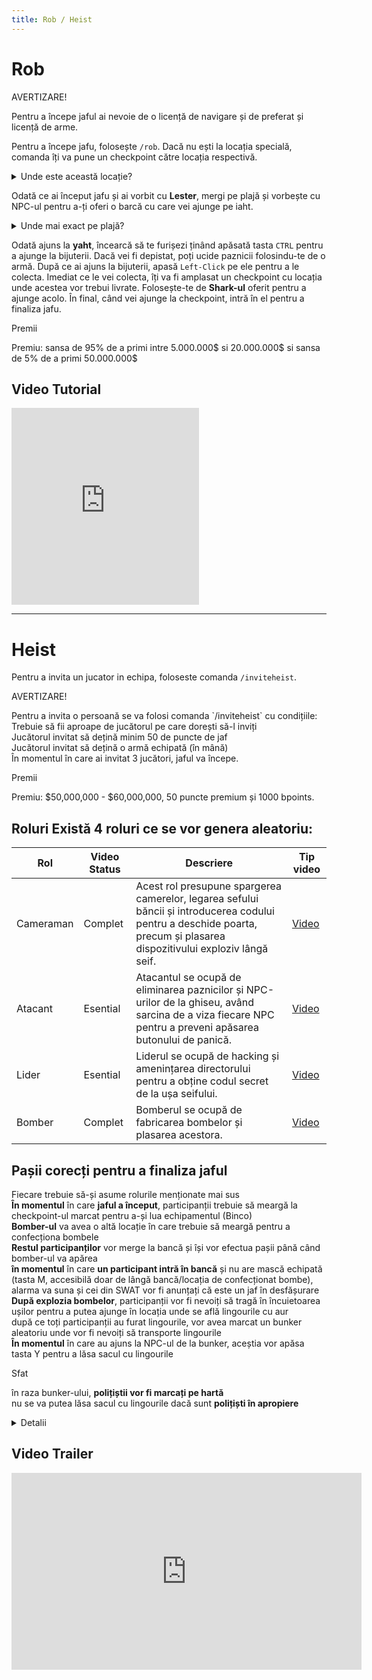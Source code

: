 ```yaml
---
title: Rob / Heist
---
```


# Rob

<div class="warning-container">
    <p class="title">AVERTIZARE!</p>
    <p class="description">
        Pentru a începe jaful ai nevoie de o licență de navigare și de preferat și licență de arme.
    </p>
</div>

Pentru a începe jafu, folosește `/rob`. Dacă nu ești la locația specială, comanda îți va pune un checkpoint către locația respectivă.


<details class="details custom-block">
    <summary>Unde este această locație?</summary>
    <p>![rob](https://i.imgur.com/CdrtgAs.png "locatie")</p>
</details>

Odată ce ai început jafu și ai vorbit cu **Lester**, mergi pe plajă și vorbește cu NPC-ul pentru a-ți oferi o barcă cu care vei ajunge pe iaht.

<details class="details custom-block">
    <summary>Unde mai exact pe plajă?</summary>
    <p>![rob](https://i.imgur.com/ZGYTsNk.png "Locatie plaja")</p>
</details>

Odată ajuns la **yaht**, încearcă să te furișezi ținând apăsată tasta `CTRL` pentru a ajunge la bijuterii.
Dacă vei fi depistat, poți ucide paznicii folosindu-te de o armă.
După ce ai ajuns la bijuterii, apasă `Left-Click` pe ele pentru a le colecta.
Imediat ce le vei colecta, îți va fi amplasat un checkpoint cu locația unde acestea vor trebui livrate.
Folosește-te de **Shark-ul** oferit pentru a ajunge acolo. 
În final, când vei ajunge la checkpoint, intră în el pentru a finaliza jafu.

<div class="important-container">
    <p class="title">Premii</p>
    <p class="description">Premiu: sansa de 95% de a primi intre 5.000.000$ si 20.000.000$ si sansa de 5% de a primi 50.000.000$</p>
</div>

## Video Tutorial 
<iframe height="315" src="https://www.youtube.com/embed/zXyVAhWTKow?si=I89cc4iy7QyYF2VX&amp;controls=0&rel=0&showinfo=0" title="YouTube video player" frameborder="0" allow="accelerometer; autoplay; clipboard-write; encrypted-media; gyroscope; picture-in-picture; web-share" allowfullscreen></iframe>
<br> <hr>


# Heist

Pentru a invita un jucator in echipa, foloseste comanda `/inviteheist`.

<div class="warning-container">
    <p class="title">AVERTIZARE!</p>
    <p class="description">
        Pentru a invita o persoană se va folosi comanda `/inviteheist` cu condițiile: <br>
        Trebuie să fii aproape de jucătorul pe care dorești să-l inviți <br>
        Jucătorul invitat să dețină minim 50 de puncte de jaf <br>
        Jucătorul invitat să dețină o armă echipată (în mână) <br>
        În momentul în care ai invitat 3 jucători, jaful va începe. <br>
    </p>
</div>


<div class="important-container">
    <p class="title">Premii</p>
    <p class="description">Premiu: $50,000,000 - $60,000,000, 50 puncte premium și 1000 bpoints.</p>
</div>

## Roluri Există 4 roluri ce se vor genera aleatoriu: 
| Rol          | Video Status | Descriere                                                                                                                                                                    | Tip video |
|--------------|--------------|-----------------------------------------------------------------------------------------------------------------------------------------------------------------------------|------------|
| Cameraman    | Complet      | Acest rol presupune spargerea camerelor, legarea sefului băncii și introducerea codului pentru a deschide poarta, precum și plasarea dispozitivului exploziv lângă seif.     | [Video](https://www.youtube.com/embed/IB0TFhwna7k?si=Xo0xJSPSZjtvOLYf&controls=0)        |
| Atacant      | Esential     | Atacantul se ocupă de eliminarea paznicilor și NPC-urilor de la ghiseu, având sarcina de a viza fiecare NPC pentru a preveni apăsarea butonului de panică.                     | [Video](https://www.youtube.com/embed/932SmLrX3rQ?si=gKT8L8sTI7Ji9VlH&controls=0)        |
| Lider        | Esential      | Liderul se ocupă de hacking și amenințarea directorului pentru a obține codul secret de la ușa seifului.                                                                      | [Video](https://www.youtube.com/embed/vePtW1KsxD0?si=4ByHY7kfG9nuBX2d&controls=0)        |
| Bomber       | Complet      | Bomberul se ocupă de fabricarea bombelor și plasarea acestora.                                                                                                                 | [Video](https://www.youtube.com/embed/mINVctZdWLY?si=RCAFesGkpl_teFXI&controls=0)        |

## Pașii corecți pentru a finaliza jaful
Fiecare trebuie să-și asume rolurile menționate mai sus <br>
**În momentul** în care **jaful a început**, participanții trebuie să meargă la checkpoint-ul marcat pentru a-și lua echipamentul (Binco) <br>
**Bomber-ul** va avea o altă locație în care trebuie să meargă pentru a confecționa bombele <br>
**Restul participanților** vor merge la bancă și își vor efectua pașii până când bomber-ul va apărea <br>
**în momentul** în care **un participant intră în bancă** și nu are mască echipată (tasta M, accesibilă doar de lângă bancă/locația de confecționat bombe), alarma va suna și cei din SWAT vor fi anunțați că este un jaf în desfășurare <br>
**După explozia bombelor**, participanții vor fi nevoiți să tragă în încuietoarea ușilor pentru a putea ajunge în locația unde se află lingourile cu aur <br>
după ce toți participanții au furat lingourile, vor avea marcat un bunker aleatoriu unde vor fi nevoiți să transporte lingourile <br>
**În momentul** în care au ajuns la NPC-ul de la bunker, aceștia vor apăsa tasta Y pentru a lăsa sacul cu lingourile <br>


<div class="tip-container">
    <p class="title">Sfat</p>
    <p class="description">în raza bunker-ului, <strong>polițiștii vor fi marcați pe hartă</strong> <br>
        nu se va putea lăsa sacul cu lingourile dacă sunt <strong>polițiști în apropiere</strong>
    </p>
</div>


<details class="details custom-block">
    <summary>Detalii</summary>
    <p>cei din SWAT vor fi recompensați pentru fiecare ucigaș făcut pe un participant la jaf cu: 5 puncte premium, 100 bpoints și aleatoriu între $1,000,000 și $1,250,000.</p>
    <p>SWAT-ul va fi anuntat in situatiile urmatoare: după 30 de secunde de la explozia bombelor, când camerele nu au fost distruse la timp, nd NPC-urile de la ghiseu nu au fost amenințate suficient.
    </p>
    <p>Participanții ce vor avea mască echipată vor fi undercover și nu vor putea fi localizați</p>
</details>




## Video Trailer 
<iframe width="560" height="315" src="https://www.youtube.com/embed/Sk0oZFI4Pjs?si=XH6EYxTYkuZnk4Mc;controls=0&rel=0&showinfo=0" title="YouTube video player" frameborder="0" allow="accelerometer; autoplay; clipboard-write; encrypted-media; gyroscope; picture-in-picture; web-share" allowfullscreen></iframe>
